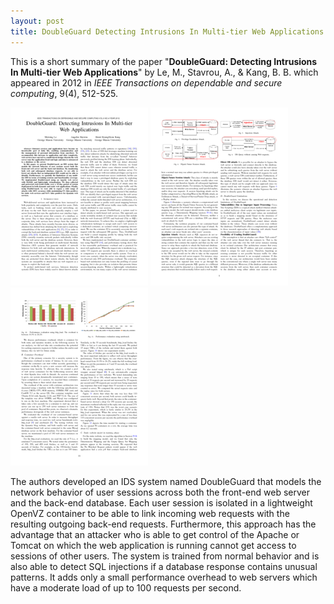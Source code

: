 ```yaml
---
layout: post
title: DoubleGuard Detecting Intrusions In Multi-tier Web Applications
---
```



This is a short summary of the paper "**DoubleGuard: Detecting Intrusions In Multi-tier Web Applications**" by Le, M., Stavrou, A., & Kang, B. B. which appeared in 2012 in *IEEE Transactions on dependable and secure computing*, 9(4), 512-525.

![page 1](../assets/doubleguard-0.png)
![page 2](../assets/doubleguard-4.png)
![page 3](../assets/doubleguard-9.png)

The authors developed an IDS system named DoubleGuard that models the network behavior of user sessions across both the front-end web server and the back-end database. Each user session is isolated in a lightweight OpenVZ container to be able to link incoming web requests with the resulting outgoing back-end requests. Furthermore, this approach has the advantage that an attacker who is able to get control of the Apache or Tomcat on which the web application is running cannot get access to sessions of other users. The system is trained from normal behavior and is also able to detect SQL injections if a database response contains unusual patterns. It adds only a small performance overhead to web servers which have a moderate load of up to 100 requests per second.
